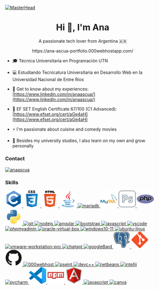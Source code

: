 [![MasterHead](https://i.ibb.co/GxbWhN1/1.png)](https://aniascua.github.io/formulario-PHP/)

<h1 align="center">Hi 👋, I'm Ana</h1>
<p align="center">A passionate tech lover from Argentina 🇦🇷</p>
<p align="center">https://ana-ascua-portfolio.000webhostapp.com/</p>

- 🎓 Técnica Universitaria en Programación UTN

- 💻 Estudiando Tecnicatura Universitaria en Desarrollo Web en la Universidad Nacional de Entre Ríos
  
- 📄 Get to know about my experiences: [https://www.linkedin.com/in/anaascua/](https://www.linkedin.com/in/anaascua/)

- 🍎 EF SET English Certificate 67/100 (C1 Advanced): [https://www.efset.org/cert/aGe4aH](https://www.efset.org/cert/aGe4aH)

- ⚡ I'm passionate about cuisine and comedy movies

- 🌱 Besides my university studies, I also learn on my own and grow personally


<h3 align="left">Contact</h3>
<p align="left">
<a href="https://linkedin.com/in/anaascua" target="blank"><img align="center" src="https://raw.githubusercontent.com/rahuldkjain/github-profile-readme-generator/master/src/images/icons/Social/linked-in-alt.svg" alt="anaascua" height="30" width="40" /></a>
</p>

<!-- Iconos de Tecnologías que uso y tengo familiaridad -->

<!DOCTYPE html>

  <h3 align="left">Skills</h3>
  <p align="left">
    <a href="https://www.cprogramming.com/" target="_blank" rel="noreferrer">
      <img src="https://raw.githubusercontent.com/devicons/devicon/master/icons/c/c-original.svg" alt="c" width="55" height="55"/>
    </a>
    <a href="https://www.w3schools.com/css/" target="_blank" rel="noreferrer">
      <img src="https://raw.githubusercontent.com/devicons/devicon/master/icons/css3/css3-original-wordmark.svg" alt="css3" width="55" height="55"/>
    </a>
    <a href="https://www.w3.org/html/" target="_blank" rel="noreferrer">
      <img src="https://raw.githubusercontent.com/devicons/devicon/master/icons/html5/html5-original-wordmark.svg" alt="html5" width="55" height="55"/>
    </a>
    <a href="https://www.java.com" target="_blank" rel="noreferrer">
      <img src="https://raw.githubusercontent.com/devicons/devicon/master/icons/java/java-original.svg" alt="java" width="55" height="55"/>
    </a>
    <a href="https://mariadb.org/" target="_blank" rel="noreferrer">
      <img src="https://www.vectorlogo.zone/logos/mariadb/mariadb-icon.svg" alt="mariadb" width="55" height="55"/>
    </a>
    <a href="https://www.mysql.com/" target="_blank" rel="noreferrer">
      <img src="https://raw.githubusercontent.com/devicons/devicon/master/icons/mysql/mysql-original-wordmark.svg" alt="mysql" width="55" height="55"/>
    </a>
    <a href="https://www.photoshop.com/en" target="_blank" rel="noreferrer">
      <img src="https://raw.githubusercontent.com/devicons/devicon/master/icons/photoshop/photoshop-line.svg" alt="photoshop" width="55" height="55"/>
    </a>
    <a href="https://www.php.net" target="_blank" rel="noreferrer">
      <img src="https://raw.githubusercontent.com/devicons/devicon/master/icons/php/php-original.svg" alt="php" width="55" height="55"/>
    </a>
    <a href="https://www.python.org" target="_blank" rel="noreferrer">
      <img src="https://raw.githubusercontent.com/devicons/devicon/master/icons/python/python-original.svg" alt="python" width="55" height="55"/>
    </a>
    <a href="https://git-scm.com/" target="_blank" rel="noreferrer">
      <img src="https://www.vectorlogo.zone/logos/git-scm/git-scm-icon.svg" alt="git" width="55" height="55"/>
    </a>
    <a href="https://nodejs.org" target="_blank" rel="noreferrer">
      <img src="https://vistaran-tech.s3.ap-south-1.amazonaws.com/wp-content/uploads/2022/05/13104926/nodejs-logo.png" alt="nodejs" width="65" height="65"/>
    </a>
    <a href="https://angular.io/" target="_blank" rel="noreferrer">
      <img src="https://www.vectorlogo.zone/logos/angular/angular-icon.svg" alt="angular" width="55" height="55"/>
    </a>
    <a href="https://getbootstrap.com" target="_blank" rel="noreferrer">
      <img src="https://www.vectorlogo.zone/logos/getbootstrap/getbootstrap-icon.svg" alt="bootstrap" width="55" height="55"/>
    </a>
    <a href="https://www.javascript.com" target="_blank" rel="noreferrer">
      <img src="https://www.vectorlogo.zone/logos/javascript/javascript-icon.svg" alt="javascript" width="55" height="55"/>
    </a>
    <a href="https://code.visualstudio.com/" target="_blank" rel="noreferrer">
      <img src="https://www.vectorlogo.zone/logos/visualstudio_code/visualstudio_code-icon.svg" alt="vscode" width="55" height="55"/>
    </a>
    <a href="https://www.phpmyadmin.net/" target="_blank" rel="noreferrer">
      <img src="https://www.vectorlogo.zone/logos/phpmyadmin/phpmyadmin-icon.svg" alt="phpmyadmin" width="55" height="55"/>
    </a>
    <a href="https://www.virtualbox.org/" target="_blank" rel="noreferrer">
      <img src="https://www.vectorlogo.zone/logos/virtualbox/virtualbox-icon.svg" alt="oracle-virtual-box" width="55" height="55"/>
    </a>
    <a href="https://www.microsoft.com/es-es/software-download/" target="_blank" rel="noreferrer">
      <img src="https://logodownload.org/wp-content/uploads/2016/03/Windows-10-logo-11.png" alt="windows10-11" width="50" height="50"/>
    </a>
    <a href="https://ubuntu.com/" target="_blank" rel="noreferrer">
      <img src="https://www.vectorlogo.zone/logos/ubuntu/ubuntu-tile.svg" alt="ubuntu-linux" width="55" height="55"/>
    </a>
    <a href="https://www.vmware.com/products/workstation-pro/workstation-pro-evaluation.html" target="_blank" rel="noreferrer">
      <img src="https://upload.wikimedia.org/wikipedia/commons/thumb/5/5a/Vmware_workstation_16_icon.svg/2051px-Vmware_workstation_16_icon.svg.png" alt="vmware-workstation-pro" width="55" height="55"/>
    </a>
    <a href="https://openai.com/blog/chatgpt" target="_blank" rel="noreferrer">
      <img src="https://static.vecteezy.com/system/resources/previews/021/972/603/original/minsk-belarus-03-27-2023-openai-and-chatgpt-logo-artifical-chatbot-system-chat-bot-button-for-web-app-and-phone-icon-symbol-editorial-illustration-free-vector.jpg" alt="chatgpt" width="65" height="65"/>
    </a>
    <a href="https://bard.google.com/" target="_blank" rel="noreferrer">
      <img src="https://upload.wikimedia.org/wikipedia/commons/thumb/f/f0/Google_Bard_logo.svg/2048px-Google_Bard_logo.svg.png" alt="googleBard" width="50" height="50"/>
    </a>
    <a href="https://openai.com/blog/chatgpt" target="_blank" rel="noreferrer">
      <img src="https://raw.githubusercontent.com/devicons/devicon/master/icons/postgresql/postgresql-original.svg" alt="postgresql" width="55" height="55"/>
    </a>
    <a href="https://gitforwindows.org/" target="_blank" rel="noreferrer">
      <img src="https://raw.githubusercontent.com/devicons/devicon/master/icons/git/git-original.svg" alt="git-bash" width="55" height="55"/>
    </a>
    <a href="https://desktop.github.com/" target="_blank" rel="noreferrer">
      <img src="https://raw.githubusercontent.com/devicons/devicon/master/icons/github/github-original.svg" alt="github-desktop" width="55" height="55"/>
    </a>
    <a href="https://www.000webhost.com/" target="_blank" rel="noreferrer">
      <img src="https://ar.000webhost.com/static/default.000webhost.com/images/logo/400x400-red.png" alt="000webhost" width="55" height="55"/>
    </a>
    <a href="http://pseint.sourceforge.net/" target="_blank" rel="noreferrer">
      <img src="https://pseint.sourceforge.net/logo-header.png" alt="pseint" width="60" height="60"/>
    </a>
    <a href="https://sourceforge.net/projects/orwelldevcpp/" target="_blank" rel="noreferrer">
      <img src="https://www.freeiconspng.com/thumbs/c-logo-icon/dev-visual-c-plus-plus-logo-icon-11.png" alt="devc++" width="55" height="55"/>
    </a>
    <a href="https://netbeans.apache.org/" target="_blank" rel="noreferrer">
      <img src="https://upload.wikimedia.org/wikipedia/commons/thumb/9/98/Apache_NetBeans_Logo.svg/1200px-Apache_NetBeans_Logo.svg.png" alt="netbeans" width="50" height="55"/>
    </a>
    <a href="https://www.jetbrains.com/idea/" target="_blank" rel="noreferrer">
      <img src="https://upload.wikimedia.org/wikipedia/commons/thumb/9/9c/IntelliJ_IDEA_Icon.svg/1200px-IntelliJ_IDEA_Icon.svg.png" alt="intellij" width="55" height="55"/>
    </a>
    <a href="https://www.jetbrains.com/pycharm/" target="_blank" rel="noreferrer">
      <img src="https://logowik.com/content/uploads/images/pycharm6005.logowik.com.webp" alt="pycharm" width="80" height="60"/>
    </a>
    <a href="https://code.visualstudio.com/" target="_blank" rel="noreferrer">
      <img src="https://raw.githubusercontent.com/devicons/devicon/master/icons/vscode/vscode-original.svg" alt="vscode" width="55" height="55"/>
    </a>
    <a href="https://www.npmjs.com/" target="_blank" rel="noreferrer">
      <img src="https://raw.githubusercontent.com/devicons/devicon/master/icons/npm/npm-original-wordmark.svg" alt="npm" width="55" height="55"/>
    </a>
    <a href="https://angular.io/" target="_blank" rel="noreferrer">
      <img src="https://raw.githubusercontent.com/devicons/devicon/master/icons/angularjs/angularjs-original.svg" alt="angular" width="55" height="55"/>
    </a>
    <a href="https://www.javascript.com" target="_blank" rel="noreferrer">
      <img src="https://upload.wikimedia.org/wikipedia/commons/thumb/9/99/Unofficial_JavaScript_logo_2.svg/480px-Unofficial_JavaScript_logo_2.svg.png" alt="javascript" width="55" height="55"/>
    </a>
    <a href="https://www.canva.com/" target="_blank" rel="noreferrer">
      <img src="https://images.ctfassets.net/yzco4xsimv0y/4ktvkEPJ0SChqP69iZB4xR/85f99299f450eef01ef9f9ae50cceabc/Untitled_design.png?w=300&q=70" alt="canva" width="55" height="55"/>
    </a>
  </p>

